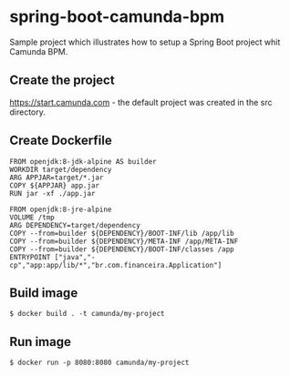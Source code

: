 # spring-boot-camunda-bpm
Sample project which illustrates how to setup a Spring Boot project whit Camunda BPM.

## Create the project
https://start.camunda.com - the default project was created in the src directory.

## Create Dockerfile
```
FROM openjdk:8-jdk-alpine AS builder
WORKDIR target/dependency
ARG APPJAR=target/*.jar
COPY ${APPJAR} app.jar
RUN jar -xf ./app.jar

FROM openjdk:8-jre-alpine
VOLUME /tmp
ARG DEPENDENCY=target/dependency
COPY --from=builder ${DEPENDENCY}/BOOT-INF/lib /app/lib
COPY --from=builder ${DEPENDENCY}/META-INF /app/META-INF
COPY --from=builder ${DEPENDENCY}/BOOT-INF/classes /app
ENTRYPOINT ["java","-cp","app:app/lib/*","br.com.financeira.Application"] 
```

## Build image
```
$ docker build . -t camunda/my-project
```

## Run image
```
$ docker run -p 8080:8080 camunda/my-project
```